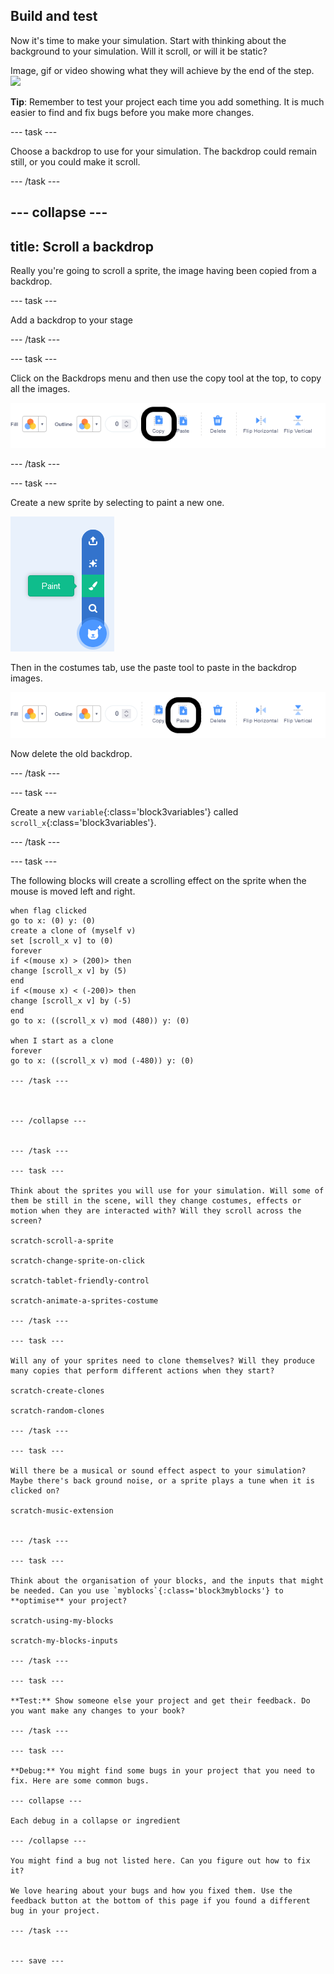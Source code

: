 ## Build and test

Now it's time to make your simulation. Start with thinking about the background to your simulation. Will it scroll, or will it be static?

Image, gif or video showing what they will achieve by the end of the step. ![](images/image.png)

**Tip**: Remember to test your project each time you add something. It is much easier to find and fix bugs before you make more changes.

--- task ---

Choose a backdrop to use for your simulation. The backdrop could remain still, or you could make it scroll.

--- /task ---

--- collapse ---
---
title: Scroll a backdrop
---

Really you're going to scroll a sprite, the image having been copied from a backdrop.

--- task ---

Add a backdrop to your stage

--- /task ---

--- task ---

Click on the Backdrops menu and then use the copy tool at the top, to copy all the images.

![copy tool highlighted in the tool bar](images/copy-backdrop.png)

--- /task ---

--- task ---

Create a new sprite by selecting to paint a new one.

![paint new sprite tool selected](images/paint-new-sprite.png)

Then in the costumes tab, use the paste tool to paste in the backdrop images.

![paste tool highlighted in the tool bar](images/paste-backdrop.png)

Now delete the old backdrop.

--- /task ---

--- task ---

Create a new `variable`{:class='block3variables'} called `scroll_x`{:class='block3variables'}.

--- /task ---

--- task ---

The following blocks will create a scrolling effect on the sprite when the mouse is moved left and right.

```blocks3
when flag clicked
go to x: (0) y: (0)
create a clone of (myself v)
set [scroll_x v] to (0)
forever
if <(mouse x) > (200)> then
change [scroll_x v] by (5)
end
if <(mouse x) < (-200)> then
change [scroll_x v] by (-5)
end
go to x: ((scroll_x v) mod (480)) y: (0)

when I start as a clone
forever
go to x: ((scroll_x v) mod (-480)) y: (0)

--- /task ---



--- /collapse ---


--- /task ---

--- task ---

Think about the sprites you will use for your simulation. Will some of them be still in the scene, will they change costumes, effects or motion when they are interacted with? Will they scroll across the screen?

scratch-scroll-a-sprite

scratch-change-sprite-on-click

scratch-tablet-friendly-control

scratch-animate-a-sprites-costume

--- /task ---

--- task ---

Will any of your sprites need to clone themselves? Will they produce many copies that perform different actions when they start?

scratch-create-clones

scratch-random-clones

--- /task ---

--- task ---

Will there be a musical or sound effect aspect to your simulation? Maybe there's back ground noise, or a sprite plays a tune when it is clicked on?

scratch-music-extension


--- /task ---

--- task ---

Think about the organisation of your blocks, and the inputs that might be needed. Can you use `myblocks`{:class='block3myblocks'} to **optimise** your project?

scratch-using-my-blocks

scratch-my-blocks-inputs

--- /task ---

--- task ---

**Test:** Show someone else your project and get their feedback. Do you want make any changes to your book? 

--- /task ---
 
--- task ---

**Debug:** You might find some bugs in your project that you need to fix. Here are some common bugs.

--- collapse ---

Each debug in a collapse or ingredient

--- /collapse ---

You might find a bug not listed here. Can you figure out how to fix it?

We love hearing about your bugs and how you fixed them. Use the feedback button at the bottom of this page if you found a different bug in your project.

--- /task ---


--- save ---
